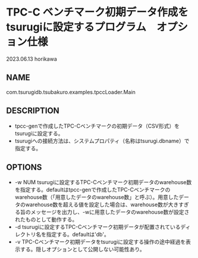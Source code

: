 # TPC-C ベンチマーク初期データ作成をtsurugiに設定するプログラム　オプション仕様
2023.06.13
horikawa

## NAME
com.tsurugidb.tsubakuro.examples.tpccLoader.Main

## DESCRIPTION
* tpcc-genで作成したTPC-Cベンチマークの初期データ（CSV形式）をtsurugiに設定する。
* tsurugiへの接続方法は、システムプロパティ（名称はtsurugi.dbname）で指定する。

## OPTIONS
* -w NUM tsurugiに設定するTPC-Cベンチマーク初期データのwarehouse数を指定する。defaultはtpcc-genで作成したTPC-Cベンチマークのwarehouse数（「用意したデータのwarehouse数」と呼ぶ）。用意したデータのwarehouse数を超える値を設定した場合は、warehouse数が大きすぎる旨のメッセージを出力し、-wに用意したデータのwarehouse数が設定されたものとして動作する。
* -d tsurugiに設定するTPC-Cベンチマーク初期データが配置されているディレクトリ名を指定する。defaultは'db'。
* -v TPC-Cベンチマーク初期データをtsurugiに設定する操作の途中経過を表示する。隠しオプションとして公開しない可能性あり。